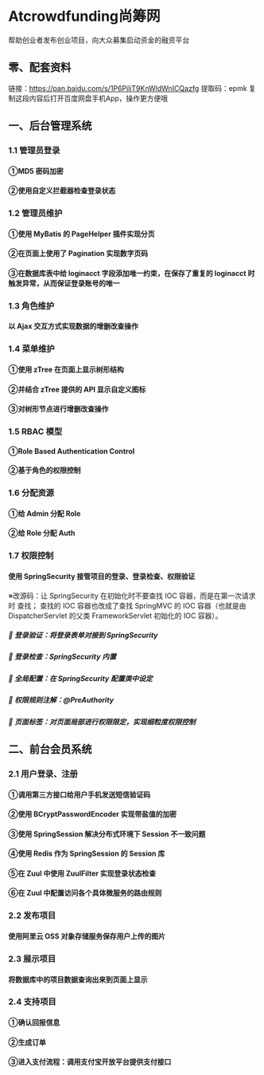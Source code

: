 # Atcrowdfunding尚筹网
帮助创业者发布创业项目，向大众募集启动资金的融资平台
## 零、配套资料
链接：https://pan.baidu.com/s/1P6PjljT9KnWldWnICQazfg
提取码：epmk
复制这段内容后打开百度网盘手机App，操作更方便哦
## 一、后台管理系统
### 1.1 管理员登录 
#### ①MD5 密码加密 
#### ②使用自定义拦截器检查登录状态 
### 1.2 管理员维护 
#### ①使用 MyBatis 的 PageHelper 插件实现分页 
#### ②在页面上使用了 Pagination 实现数字页码 
#### ③在数据库表中给 loginacct 字段添加唯一约束，在保存了重复的 loginacct 时触发异常，从而保证登录账号的唯一 
### 1.3 角色维护 
#### 以 Ajax 交互方式实现数据的增删改查操作 
### 1.4 菜单维护 
#### ①使用 zTree 在页面上显示树形结构 
#### ②并结合 zTree 提供的 API 显示自定义图标 
#### ③对树形节点进行增删改查操作 
### 1.5 RBAC 模型 
#### ①Role Based Authentication Control 
#### ②基于角色的权限控制 
### 1.6 分配资源 
#### ①给 Admin 分配 Role 
#### ②给 Role 分配 Auth 
### 1.7 权限控制
#### 使用 SpringSecurity 接管项目的登录、登录检查、权限验证 
※改源码：让 SpringSecurity 在初始化时不要查找 IOC 容器，而是在第一次请求时 查找； 查找的 IOC 容器也改成了查找 SpringMVC 的 IOC 容器（也就是由 DispatcherServlet 的父类 FrameworkServlet 初始化的 IOC 容器）。 
#####  登录验证：将登录表单对接到 SpringSecurity 
#####  登录检查：SpringSecurity 内置 
#####  全局配置：在 SpringSecurity 配置类中设定 
#####  权限规则注解：@PreAuthority 
#####  页面标签：对页面局部进行权限限定，实现细粒度权限控制
## 二、前台会员系统
### 2.1 用户登录、注册 
#### ①调用第三方接口给用户手机发送短信验证码 
#### ②使用 BCryptPasswordEncoder 实现带盐值的加密 
#### ③使用 SpringSession 解决分布式环境下 Session 不一致问题 
#### ④使用 Redis 作为 SpringSession 的 Session 库 
#### ⑤在 Zuul 中使用 ZuulFilter 实现登录状态检查 
#### ⑥在 Zuul 中配置访问各个具体微服务的路由规则 
### 2.2 发布项目 
#### 使用阿里云 OSS 对象存储服务保存用户上传的图片 
### 2.3 展示项目 
#### 将数据库中的项目数据查询出来到页面上显示 
### 2.4 支持项目 
#### ①确认回报信息 
#### ②生成订单
#### ③进入支付流程：调用支付宝开放平台提供支付接口
